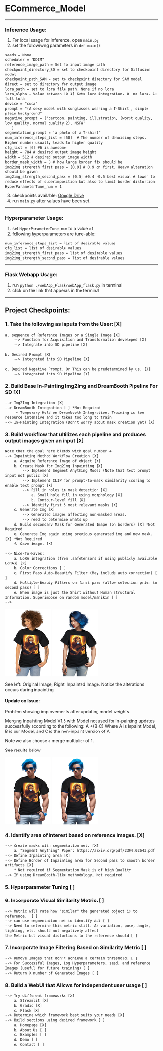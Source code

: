 # ECommerce_Model



---

### Inference Usage:
1. For local usage for inference, open `main.py`
2. set the followiwng parameters in `def main()`
```
seeds = None 
scheduler = "DDIM"
reference_image_path = Set to input image path
checkpoint_directory_SD = set to checkpoint directory for Diffusion model
checkpoint_path_SAM = set to checkpoint directory for SAM model
direct = set to directory for output image
lora_path = set to lora file path. None if no lora
lora_alpha = Value between [0-1] Sets lora integration. 0: no lora. 1: full lora
device = "cuda"
prompt = "(A sexy model with sunglasses wearing a T-Shirt), simple plain background"
negative_prompt = ('cartoon, painting, illustration, (worst quality, low quality, normal quality:2), NSFW'
   )
segmentation_prompt = 'a photo of a T-shirt' 
num_inference_steps_list = [50]  # The number of denoising steps. Higher number usually leads to higher quality
cfg_list = [6] #6 is awesome
height = 784 # desired output image height
width = 512 # desired output image width
border_mask_width = 8 # how large border fix should be
img2img_strength_first_pass = [0.9] # 0.9 on first. Heavy alteration should be given
img2img_strength_second_pass = [0.5] #0.4 -0.5 best visual # lower to reduce effects of superimposition but also to limit border distortion
HyperParameterTune_num = 1
```
3. checkpoints available: [Google Drive](https://drive.google.com/drive/folders/15aWgJfne3cZ5Im7w3N_-XX3MMmg-gLno?usp=sharing)
4. run `main.py` after values have been set.
---

### Hyperparameter Usage:
1. set `HyperParameterTune_num` to a value `>1`
2. following hyperparameters are tune-able:
```
num_inference_steps_list = list of desirable values
cfg_list = list of desirable values
img2img_strength_first_pass = list of desirable values
img2img_strength_second_pass = list of desirable values
```
---
### Flask Webapp Usage:
1. run `python ./webApp_Flask/webApp_flask.py` in terminal
2. click on the link that apperas in the terminal




---
## Project Checkpoints:

### 1. Take the following as inputs from the User: [X]

    a. sequence of Reference Images or a Single Image [X]
        --> Function for Acquisition and Transformation developed [X]
        --> Integrate into SD pipeline [X] 

    b. Desired Prompt [X]
        --> Integrated into SD Pipeline [X]

    c. Desired Negative Prompt. Or This can be predetermined by us. [X]
        --> Integrated into SD Pipeline [X]

### 2. Build Base In-Painting Img2Img and DreamBooth Pipeline For SD [X]
    --> Img2Img Integration [X]
    --> DreamBooth Integration [ ] *Not Required
        -> Temporary Hold on Dreambooth Integration. Training is too resource intensive and it takes too long to train
    --> In-Painting Integration (Don't worry about mask creation yet) [X]

### 3. Build workflow that ultilizes each pipeline and produces output images given an input [X] 
    Note that the goal here blends with goal number 4
    --> Inpainting Method Workflow Creation [X]
        a. Acquire Reference Image of object [X] 
        b. Create Mask for Img2Img Inpainting [X]
            --> Implement Segment Anything Model (Note that text prompt input not public [X]
            --> Implement CLIP for prompt-to-mask similarity scoring to enable text prompt [X]
            --> Fill in holes in mask detection [X]
                a. Small hole fill in using morphology [X]
                b. Contour-level fill [X]
            --> Identify first 5 most relevant masks [X]
        c. Generate Img [X]
            --> Generated images affecting non-masked areas.
            --> need to determine whats up
        d. Build secondary Mask for Generated Image (on borders) [X] *Not Required
        e. Generate Img again using previous generated img and new mask. [X] *Not Required
        f. Save image. [X]

    --> Nice-To-Haves:
        a. LoRA integration (from .safetensors if using publicly available LoRAs) [X]
        b. Color Corrections [ ] 
        c. First Pass Auto-Beautify Filter (May include auto correction) [ ]
        d. Multiple-Beauty Filters on first pass (allow selection prior to second pass) [ ]
        e. When image is just the Shirt without Human structural Information. Superimpose on random model/manikin [ ] 
    -->

    
<img src="https://github.com/KryptixOne/ECommerce_Model/blob/DreamBooth_inpaint_Etc_Integration/OutputPics_Issues/GirlWearingLion.PNG" alt="Original Photo" width="30%"> <img src="https://github.com/KryptixOne/ECommerce_Model/blob/DreamBooth_inpaint_Etc_Integration/OutputPics_Issues/outputnew.png" alt="Inpainted Photo" width="30%">

See left: Original Image, Right: Inpainted Image. Notice the alterations occurs during inpainting

#### Update on Issue:
Problem showing improvements after updating model weights.

Merging Inpainting Model V1.5 with Model not used for in-painting updates successfully according to the following:
A +(B-C) 
Where A is Inpaint Model, B is our Model, and C is the non-inpaint version of A

Note we also choose a merge multiplier of 1.

See results below

<img src="https://github.com/KryptixOne/ECommerce_Model/blob/DreamBooth_inpaint_Etc_Integration/OutputPics_Issues/ErroneousMale%20Model.png" alt="Original_superimposed Photo" width="30%"> <img src="https://github.com/KryptixOne/ECommerce_Model/blob/DreamBooth_inpaint_Etc_Integration/OutputPics_Issues/With_New_inpaintModel.png" alt="Inpainted_model Photo" width="30%">




### 4. Identify area of interest based on reference images. [X]

    --> Create masks with segmentation net. [X]
        a. "Segment Anything" Paper: https://arxiv.org/pdf/2304.02643.pdf
    --> Define Inpainting area [X]
    --> Define Border of Inpainting area for Second pass to smooth border artifacts [X]
        * Not required if Segmentation Mask is of high Quality
    --> If using DreamBooth-like methodology, Not required

### 5. Hyperparameter Tuning [ ]

### 6. Incorporate Visual Similarity Metric.  [ ]

    --> Metric will rate how "similar" the generated object is to reference.  [ ]
    --> can use segmentation net to identify AoI [ ]
    --> Need to determine this metric still. As variation, pose, angle, lighting, etc. should not negatively affect
    the Metric but visual distortions to the reference should [ ]

### 7. Incorporate Image Filtering Based on Similarity Metric [ ]

    --> Remove Images that don't achieve a certain threshold. [ ]
    --> For Successful Images, Log Hyperparameters, seed, and reference Images (useful for future training) [ ]
    --> Return X number of Generated Images [ ]

### 8. Build a WebUI that Allows for independent user usage [ ]

    --> Try different frameworks [X]
        a. Streamlit [X]
        b. Gradio [X]
        c. Flask [X]
    --> Determine which framework best suits your needs [X]
    --> Build sections using desired framework [ ]
        a. Homepage [X]
        b. About Us [ ]
        c. Examples [ ]
        d. Demo [ ]
        e. Contact [ ]
